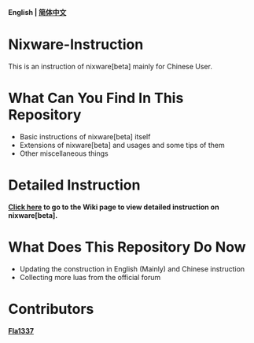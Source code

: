 **English | [简体中文](./README.md)**
# Nixware-Instruction
This is an instruction of nixware[beta] mainly for Chinese User.

# What Can You Find In This Repository
* Basic instructions of nixware[beta] itself
* Extensions of nixware[beta] and usages and some tips of them
* Other miscellaneous things

# Detailed Instruction

**[Click here](https://github.com/EPCN-fla/Nixware-Instruction/wiki/%5BEN%5D-Nixware-Instruction) to go to the Wiki page to view detailed instruction on nixware[beta].**

# What Does This Repository Do Now
* Updating the construction in English (Mainly) and Chinese instruction
* Collecting more luas from the official forum

# Contributors
**[Fla1337](https://github.com/EPCN-fla)**
